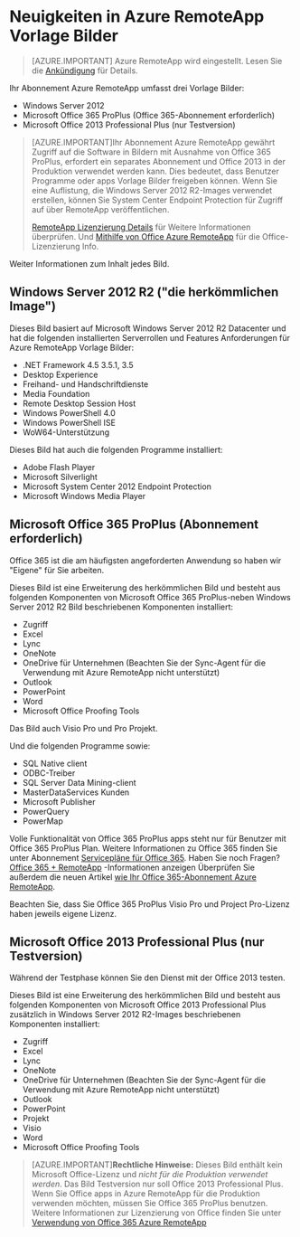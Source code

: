 <properties
    pageTitle="Neuigkeiten in Azure RemoteApp Vorlage Bilder | Microsoft Azure"
    description="Erfahren Sie mehr über die Vorlage Bilder Azure RemoteApp."
    services="remoteapp"
    documentationCenter=""
    authors="lizap"
    manager="mbaldwin" />

<tags
    ms.service="remoteapp"
    ms.workload="compute"
    ms.tgt_pltfrm="na"
    ms.devlang="na"
    ms.topic="get-started-article"
    ms.date="08/15/2016"
    ms.author="elizapo" />

# <a name="what-is-in-the-azure-remoteapp-template-images"></a>Neuigkeiten in Azure RemoteApp Vorlage Bilder

> [AZURE.IMPORTANT]
> Azure RemoteApp wird eingestellt. Lesen Sie die [Ankündigung](https://go.microsoft.com/fwlink/?linkid=821148) für Details.

Ihr Abonnement Azure RemoteApp umfasst drei Vorlage Bilder:


- Windows Server 2012
- Microsoft Office 365 ProPlus (Office 365-Abonnement erforderlich)
- Microsoft Office 2013 Professional Plus (nur Testversion)

> [AZURE.IMPORTANT]Ihr Abonnement Azure RemoteApp gewährt Zugriff auf die Software in Bildern mit Ausnahme von Office 365 ProPlus, erfordert ein separates Abonnement und Office 2013 in der Produktion verwendet werden kann. Dies bedeutet, dass Benutzer Programme oder apps Vorlage Bilder freigeben können. Wenn Sie eine Auflistung, die Windows Server 2012 R2-Images verwendet erstellen, können Sie System Center Endpoint Protection für Zugriff auf über RemoteApp veröffentlichen.
>
> [RemoteApp Lizenzierung Details](remoteapp-licensing.md) für Weitere Informationen überprüfen. Und [Mithilfe von Office Azure RemoteApp](remoteapp-o365.md) für die Office-Lizenzierung Info.

Weiter Informationen zum Inhalt jedes Bild.

## <a name="windows-server-2012-r2--the-vanilla-image"></a>Windows Server 2012 R2 ("die herkömmlichen Image")
Dieses Bild basiert auf Microsoft Windows Server 2012 R2 Datacenter und hat die folgenden installierten Serverrollen und Features Anforderungen für Azure RemoteApp Vorlage Bilder:


- .NET Framework 4.5 3.5.1, 3.5
- Desktop Experience
- Freihand- und Handschriftdienste
- Media Foundation
- Remote Desktop Session Host
- Windows PowerShell 4.0
- Windows PowerShell ISE
- WoW64-Unterstützung

Dieses Bild hat auch die folgenden Programme installiert:

- Adobe Flash Player
- Microsoft Silverlight
- Microsoft System Center 2012 Endpoint Protection
- Microsoft Windows Media Player


## <a name="microsoft-office-365-proplus-subscription-required"></a>Microsoft Office 365 ProPlus (Abonnement erforderlich)
Office 365 ist die am häufigsten angeforderten Anwendung so haben wir "Eigene" für Sie arbeiten.

Dieses Bild ist eine Erweiterung des herkömmlichen Bild und besteht aus folgenden Komponenten von Microsoft Office 365 ProPlus-neben Windows Server 2012 R2 Bild beschriebenen Komponenten installiert:


- Zugriff
- Excel
- Lync
- OneNote
- OneDrive für Unternehmen (Beachten Sie der Sync-Agent für die Verwendung mit Azure RemoteApp nicht unterstützt)
- Outlook
- PowerPoint
- Word
- Microsoft Office Proofing Tools

Das Bild auch Visio Pro und Pro Projekt.

Und die folgenden Programme sowie:

- SQL Native client
- ODBC-Treiber
- SQL Server Data Mining-client
- MasterDataServices Kunden
- Microsoft Publisher
- PowerQuery
- PowerMap


Volle Funktionalität von Office 365 ProPlus apps steht nur für Benutzer mit Office 365 ProPlus Plan. Weitere Informationen zu Office 365 finden Sie unter Abonnement [Servicepläne für Office 365](http://technet.microsoft.com/library/office-365-plan-options.aspx). Haben Sie noch Fragen? [Office 365 + RemoteApp](remoteapp-o365.md) -Informationen anzeigen Überprüfen Sie außerdem die neuen Artikel [wie Ihr Office 365-Abonnement Azure RemoteApp](remoteapp-officesubscription.md).

Beachten Sie, dass Sie Office 365 ProPlus Visio Pro und Project Pro-Lizenz haben jeweils eigene Lizenz.

## <a name="microsoft-office-2013-professional-plus-trial-only"></a>Microsoft Office 2013 Professional Plus (nur Testversion)
Während der Testphase können Sie den Dienst mit der Office 2013 testen.

Dieses Bild ist eine Erweiterung des herkömmlichen Bild und besteht aus folgenden Komponenten von Microsoft Office 2013 Professional Plus zusätzlich in Windows Server 2012 R2-Images beschriebenen Komponenten installiert:


- Zugriff
- Excel
- Lync
- OneNote
- OneDrive für Unternehmen (Beachten Sie der Sync-Agent für die Verwendung mit Azure RemoteApp nicht unterstützt)
- Outlook
- PowerPoint
- Projekt
- Visio
- Word
- Microsoft Office Proofing Tools

> [AZURE.IMPORTANT]**Rechtliche Hinweise:** Dieses Bild enthält kein Microsoft Office-Lizenz und *nicht für die Produktion verwendet werden*. Das Bild Testversion nur soll Office 2013 Professional Plus. Wenn Sie Office apps in Azure RemoteApp für die Produktion verwenden möchten, müssen Sie Office 365 ProPlus benutzen. Weitere Informationen zur Lizenzierung von Office finden Sie unter [Verwendung von Office 365 Azure RemoteApp](remoteapp-o365.md)
